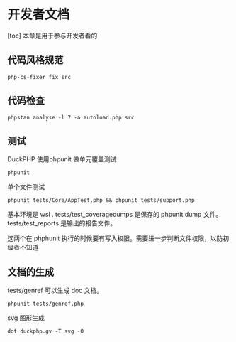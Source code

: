 # 开发者文档
[toc]
本章是用于参与开发者看的

## 代码风格规范

```
php-cs-fixer fix src
```
## 代码检查

```
phpstan analyse -l 7 -a autoload.php src

```
## 测试
DuckPHP 使用phpunit 做单元覆盖测试

```
phpunit
```
单个文件测试
```
phpunit tests/Core/AppTest.php && phpunit tests/support.php
```


基本环境是 wsl .
tests/test_coveragedumps 是保存的 phpunit dump 文件。
tests/test_reports 是输出的报告文件。

这两个在 phphunit 执行的时候要有写入权限。需要进一步判断文件权限，以防初级者不知道

## 文档的生成

tests/genref 可以生成 doc 文档。

```
phpunit tests/genref.php
```
svg 图形生成
```
dot duckphp.gv -T svg -O
```